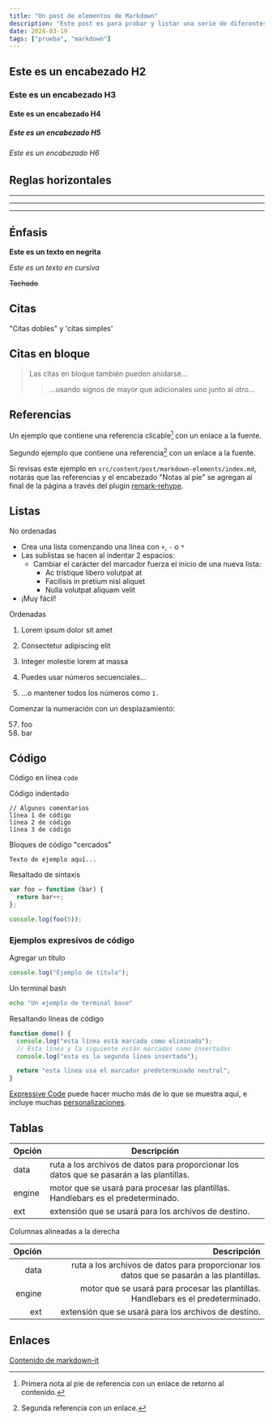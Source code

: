 ```yaml
---
title: "Un post de elementos de Markdown"
description: "Este post es para probar y listar una serie de diferentes elementos de markdown"
date: 2024-03-19
tags: ["prueba", "markdown"]
---
```


## Este es un encabezado H2

### Este es un encabezado H3

#### Este es un encabezado H4

##### Este es un encabezado H5

###### Este es un encabezado H6

## Reglas horizontales

---

---

---

## Énfasis

**Este es un texto en negrita**

_Este es un texto en cursiva_

~~Tachado~~

## Citas

"Citas dobles" y 'citas simples'

## Citas en bloque

> Las citas en bloque también pueden anidarse...
>
> > ...usando signos de mayor que adicionales uno junto al otro...

## Referencias

Un ejemplo que contiene una referencia clicable[^1] con un enlace a la fuente.

Segundo ejemplo que contiene una referencia[^2] con un enlace a la fuente.

[^1]: Primera nota al pie de referencia con un enlace de retorno al contenido.
[^2]: Segunda referencia con un enlace.

Si revisas este ejemplo en `src/content/post/markdown-elements/index.md`, notarás que las referencias y el encabezado "Notas al pie" se agregan al final de la página a través del plugin [remark-rehype](https://github.com/remarkjs/remark-rehype#options).

## Listas

No ordenadas

- Crea una lista comenzando una línea con `+`, `-` o `*`
- Las sublistas se hacen al indentar 2 espacios:
  - Cambiar el carácter del marcador fuerza el inicio de una nueva lista:
    - Ac tristique libero volutpat at
    - Facilisis in pretium nisl aliquet
    - Nulla volutpat aliquam velit
- ¡Muy fácil!

Ordenadas

1. Lorem ipsum dolor sit amet
2. Consectetur adipiscing elit
3. Integer molestie lorem at massa

4. Puedes usar números secuenciales...
5. ...o mantener todos los números como `1.`

Comenzar la numeración con un desplazamiento:

57. foo
1. bar

## Código

Código en línea `code`

Código indentado

    // Algunos comentarios
    línea 1 de código
    línea 2 de código
    línea 3 de código

Bloques de código "cercados"

```
Texto de ejemplo aquí...
```

Resaltado de sintaxis

```js
var foo = function (bar) {
  return bar++;
};

console.log(foo(5));
```

### Ejemplos expresivos de código

Agregar un título

```js title="file.js"
console.log("Ejemplo de título");
```

Un terminal bash

```bash
echo "Un ejemplo de terminal base"
```

Resaltando líneas de código

```js title="line-markers.js" del={2} ins={3-4} {6}
function demo() {
  console.log("esta línea está marcada como eliminada");
  // Esta línea y la siguiente están marcadas como insertadas
  console.log("esta es la segunda línea insertada");

  return "esta línea usa el marcador predeterminado neutral";
}
```

[Expressive Code](https://expressive-code.com/) puede hacer mucho más de lo que se muestra aquí, e incluye muchas [personalizaciones](https://expressive-code.com/reference/configuration/).

## Tablas

| Opción | Descripción                                                                               |
| ------ | ----------------------------------------------------------------------------------------- |
| data   | ruta a los archivos de datos para proporcionar los datos que se pasarán a las plantillas. |
| engine | motor que se usará para procesar las plantillas. Handlebars es el predeterminado.         |
| ext    | extensión que se usará para los archivos de destino.                                      |

Columnas alineadas a la derecha

| Opción |                                                                               Descripción |
| -----: | ----------------------------------------------------------------------------------------: |
|   data | ruta a los archivos de datos para proporcionar los datos que se pasarán a las plantillas. |
| engine |         motor que se usará para procesar las plantillas. Handlebars es el predeterminado. |
|    ext |                                      extensión que se usará para los archivos de destino. |

## Enlaces

[Contenido de markdown-it](https://markdown-it.github.io/)
